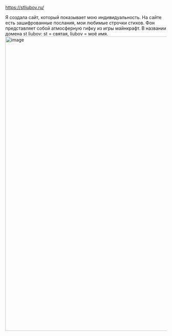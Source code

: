 https://stliubov.ru/

Я создала сайт, который показывает мою индивидуальность. На сайте есть зашифрованные послания, мои любимые строчки стихов. Фон представляет собой атмосферную гифку из игры майнкрафт. В названии домена st liubov: st = святая, liubov = моё имя.
<img width="917" alt="image" src="https://github.com/quartzfork/my_website/assets/109330165/979b59ff-da6b-4d41-8f60-0e3e6114d973">


